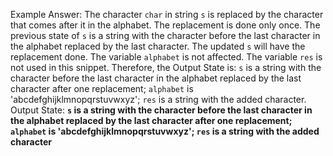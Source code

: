 Example Answer:
The character `char` in string `s` is replaced by the character that comes after it in the alphabet. The replacement is done only once. The previous state of `s` is a string with the character before the last character in the alphabet replaced by the last character. The updated `s` will have the replacement done. The variable `alphabet` is not affected. The variable `res` is not used in this snippet. Therefore, the Output State is: `s` is a string with the character before the last character in the alphabet replaced by the last character after one replacement; `alphabet` is 'abcdefghijklmnopqrstuvwxyz'; `res` is a string with the added character.
Output State: **`s` is a string with the character before the last character in the alphabet replaced by the last character after one replacement; `alphabet` is 'abcdefghijklmnopqrstuvwxyz'; `res` is a string with the added character**